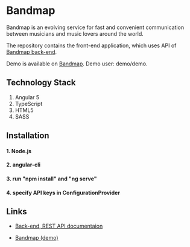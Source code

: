 # Bandmap

Bandmap is an evolving service for fast and convenient communication between musicians and music lovers around the world.

The repository contains the front-end application, which uses API of [Bandmap back-end](https://github.com/rogulenkoko/funkmap-back). 

Demo is available on [Bandmap](https://bandmap.azurewebsites.net).
Demo user: demo/demo.

## Technology Stack

1. Angular 5
2. TypeScript 
3. HTML5
4. SASS


## Installation

#### 1. Node.js
#### 2. angular-cli
#### 3. run "npm install" and "ng serve"
#### 4. specify API keys in ConfigurationProvider

## Links

* [Back-end, REST API documentaion](https://bandmap-api.azurewebsites.net/swagger/ui/index)

* [Bandmap (demo)](https://bandmap.azurewebsites.net)
